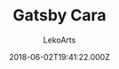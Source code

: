 ---
title: Gatsby Cara
github: https://github.com/LekoArts/gatsby-starter-portfolio-cara
demo: https://cara.lekoarts.de/
author: LekoArts
ssg:
  - Gatsby
cms:
  - Markdown
date: 2018-06-02T19:41:22.000Z
description: >-
  Playful and Colorful One-Page portfolio featuring Parallax effects and
  animations. Especially designers and/or photographers will love this theme!
  Built with MDX and Theme UI.
draft: true
publish_date: '2018-06-02T19:41:22Z'
update_date: '2022-11-02T14:13:10Z'
github_star: 1319
github_fork: 376
---
